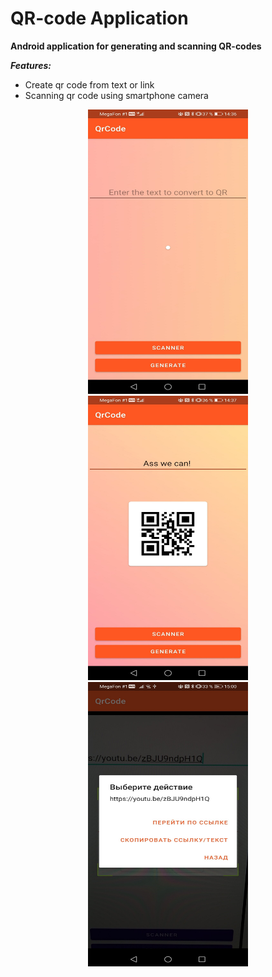 # QR-code Application
**Android application for generating and scanning QR-codes**  
  
***Features:***
* Create qr code from text or link  
* Scanning qr code using smartphone camera 

<p align="center">
  <img src="UI_examples/ex1.jpg" width="256" height="455">
  <img src="UI_examples/ex2.jpg" width="256" height="455">
  <img src="UI_examples/ex3.jpg" width="256" height="455">
</p>
